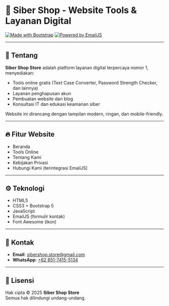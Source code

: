 # 🚀 Siber Shop - Website Tools & Layanan Digital

[![Made with Bootstrap](https://img.shields.io/badge/Made%20with-Bootstrap-7952B3?style=flat-square&logo=bootstrap&logoColor=white)](https://getbootstrap.com/) 
[![Powered by EmailJS](https://img.shields.io/badge/Powered%20by-EmailJS-F57C00?style=flat-square)](https://www.emailjs.com/)

---

## 📖 Tentang

**Siber Shop Store** adalah platform layanan digital terpercaya nomor 1, menyediakan:
- Tools online gratis (Text Case Converter, Password Strength Checker, dan lainnya)
- Layanan penghapusan akun
- Pembuatan website dan blog
- Konsultasi IT dan edukasi keamanan siber

Website ini dirancang dengan tampilan modern, ringan, dan mobile-friendly.

---

## 🔥 Fitur Website

- Beranda
- Tools Online
- Tentang Kami
- Kebijakan Privasi
- Hubungi Kami (terintegrasi EmailJS)

---

## ⚙️ Teknologi

- HTML5
- CSS3 + Bootstrap 5
- JavaScript
- EmailJS (formulir kontak)
- Font Awesome (ikon)

---

## 📩 Kontak

- **Email**: [sibershop.store@gmail.com](mailto:sibershop.store@gmail.com)
- **WhatsApp**: [+62 851-7415-5134](https://wa.me/6285174155134)

---

## 📜 Lisensi

Hak cipta © 2025 **Siber Shop Store**  
Semua hak dilindungi undang-undang.
